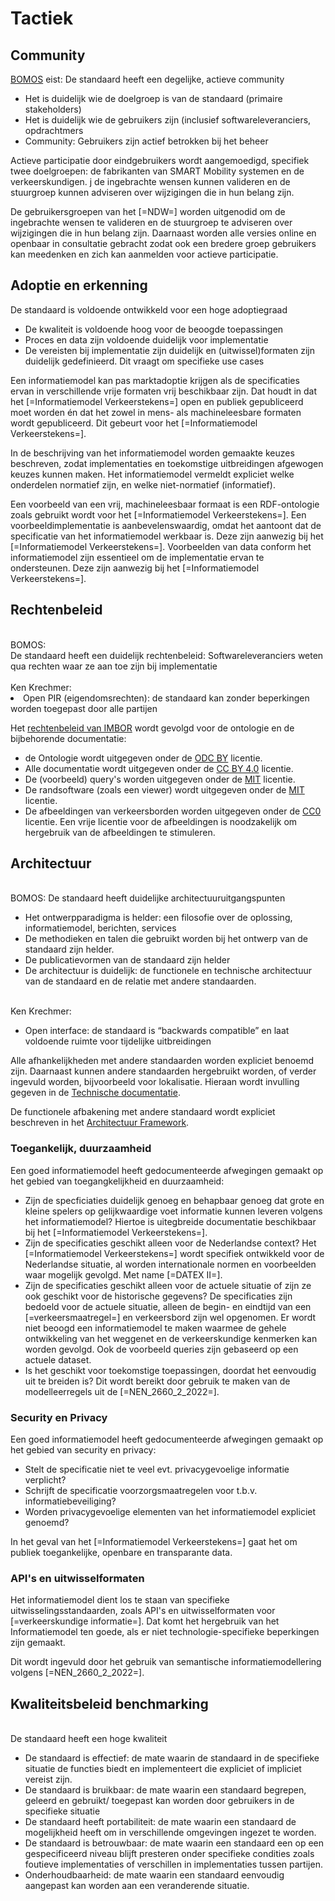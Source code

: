 # Tactiek

## Community

<aside class="note" title="BOMOS">
<a href="https://www.forumstandaardisatie.nl/sites/bfs/files/proceedings/FS22-10-04%204b%20BOMOS.pdf">BOMOS</a> eist: De standaard heeft een degelijke, actieve community
<ul><li> Het is duidelijk wie de doelgroep is van de standaard (primaire stakeholders) </li>
<li> Het is duidelijk wie de gebruikers zijn (inclusief softwareleveranciers, opdrachtmers</li>
  <li>Community: Gebruikers zijn actief betrokken bij het beheer</li></ul>
</aside>

Actieve participatie door eindgebruikers wordt aangemoedigd, specifiek twee doelgroepen:  de fabrikanten van SMART Mobility systemen en de verkeerskundigen. j de ingebrachte wensen kunnen valideren en de stuurgroep kunnen adviseren over wijzigingen die in hun belang zijn. 

De gebruikersgroepen van het [=NDW=] worden uitgenodid om de ingebrachte wensen te valideren en de stuurgroep te adviseren over wijzigingen die in hun belang zijn.
Daarnaast worden alle versies online en openbaar in consultatie gebracht zodat ook een bredere groep gebruikers kan meedenken en zich kan aanmelden voor actieve participatie. 


## Adoptie en erkenning

<aside class="note" title="BOMOS eisen">
De standaard is voldoende ontwikkeld voor een hoge adoptiegraad
<ul><li> De kwaliteit is voldoende hoog voor de beoogde toepassingen </li>
<li> Proces en data zijn voldoende duidelijk voor implementatie </li>
<li>De vereisten bij implementatie zijn duidelijk en (uitwissel)formaten zijn duidelijk gedefinieerd. Dit vraagt om specifieke use cases</li>
</ul>
</aside>

Een informatiemodel kan pas marktadoptie krijgen als de specificaties ervan in verschillende vrije formaten vrij beschikbaar zijn.
Dat houdt in dat het [=Informatiemodel Verkeerstekens=] open en publiek gepubliceerd moet worden én dat het zowel in mens- als machineleesbare formaten wordt gepubliceerd. Dit gebeurt voor het [=Informatiemodel Verkeerstekens=].

In de beschrijving van het informatiemodel worden gemaakte keuzes beschreven, zodat implementaties en toekomstige uitbreidingen afgewogen keuzes kunnen maken.
Het informatiemodel vermeldt expliciet welke onderdelen normatief zijn, en welke niet-normatief (informatief).

Een voorbeeld van een vrij, machineleesbaar formaat is een RDF-ontologie zoals gebruikt wordt voor het [=Informatiemodel Verkeerstekens=].
Een voorbeeldimplementatie is aanbevelenswaardig, omdat het aantoont dat de specificatie van het informatiemodel werkbaar is. Deze zijn aanwezig bij het [=Informatiemodel Verkeerstekens=].
Voorbeelden van data conform het informatiemodel zijn essentieel om de implementatie ervan te ondersteunen. Deze zijn aanwezig bij het [=Informatiemodel Verkeerstekens=].



## Rechtenbeleid

<aside class="note" title="Eisen">
<br>
BOMOS:<br>
De standaard heeft een duidelijk rechtenbeleid: Softwareleveranciers weten qua rechten waar ze aan toe zijn bij implementatie <br>
<br>
Ken Krechmer:<br>
<li>Open PIR (eigendomsrechten): de standaard kan zonder beperkingen worden toegepast  door alle partijen</li>
</aside>

Het [rechtenbeleid van IMBOR](https://docs.crow.nl/imbor/techdoc/#licenties) wordt gevolgd voor de ontologie en de bijbehorende documentatie:

* de Ontologie wordt uitgegeven onder de [ODC BY](https://opendatacommons.org/licenses/by/summary/) licentie.
* Alle documentatie wordt uitgegeven onder de [CC BY 4.0](https://creativecommons.org/licenses/by/4.0/deed.nl) licentie.
* De (voorbeeld) query's worden uitgegeven onder de [MIT](https://opensource.org/licenses/MIT) licentie.
* De randsoftware (zoals een viewer) wordt uitgegeven onder de [MIT](https://opensource.org/licenses/MIT) licentie.
* De afbeeldingen van verkeersborden worden uitgegeven onder de [CC0](https://creativecommons.org/publicdomain/zero/1.0/) licentie. Een vrije licentie voor de afbeeldingen is noodzakelijk om hergebruik van de afbeeldingen te stimuleren.



## Architectuur


<aside class="note" title="Eisen">
<br>
BOMOS: De standaard heeft duidelijke architectuuruitgangspunten
<ul><li> Het ontwerpparadigma is helder: een filosofie over de oplossing, informatiemodel, berichten, services </li>
<li> De methodieken en talen die gebruikt worden bij het ontwerp van de standaard zijn helder.  </li>
<li> De publicatievormen van de standaard zijn helder </li>
<li> De architectuur is duidelijk: de functionele en technische architectuur van de standaard en de relatie met andere standaarden. </li></ul>
<br>
Ken Krechmer:
<ul><li>Open interface: de standaard is “backwards compatible” en laat voldoende ruimte voor tijdelijke uitbreidingen</li></ul>
</aside>

Alle afhankelijkheden met andere standaarden worden expliciet benoemd zijn.  Daarnaast kunnen andere standaarden hergebruikt worden, of verder ingevuld worden, bijvoorbeeld voor lokalisatie. Hieraan wordt invulling gegeven in de [Technische documentatie](https://docs.crow.nl/verkeersborden/technicaldocs/).


De functionele afbakening met andere standaard wordt expliciet beschreven in het [Architectuur Framework](https://docs.crow.nl/verkeersborden/framework).

### Toegankelijk, duurzaamheid

Een goed informatiemodel heeft gedocumenteerde afwegingen gemaakt op het gebied van toegangkelijkheid en duurzaamheid:

* Zijn de specficiaties duidelijk genoeg en behapbaar genoeg dat grote en kleine spelers op gelijkwaardige voet informatie kunnen leveren volgens het informatiemodel? Hiertoe is uitegbreide documentatie beschikbaar bij het [=Informatiemodel Verkeerstekens=].
* Zijn de specificaties geschikt alleen voor de Nederlandse context? Het [=Informatiemodel Verkeerstekens=] wordt specifiek ontwikkeld voor de Nederlandse situatie, al worden internationale normen en voorbeelden waar mogelijk gevolgd. Met name [=DATEX II=].
* Zijn de specificaties geschikt alleen voor de actuele situatie of zijn ze ook geschikt voor de historische gegevens? De specificaties zijn bedoeld voor de actuele situatie, alleen de begin- en eindtijd van een [=verkeersmaatregel=] en verkeersbord zijn wel opgenomen. Er wordt niet beoogd een informatiemodel te maken waarmee de gehele ontwikkeling van het weggenet en de verkeerskundige kenmerken kan worden gevolgd. Ook de voorbeeld queries zijn gebaseerd op een actuele dataset.
* Is het geschikt voor toekomstige toepassingen, doordat het eenvoudig uit te breiden is? Dit wordt bereikt door gebruik te maken van de modelleerregels uit de [=NEN_2660_2_2022=].

### Security en Privacy

Een goed informatiemodel heeft gedocumenteerde afwegingen gemaakt op het gebied van security en privacy:

* Stelt de specificatie niet te veel evt. privacygevoelige informatie verplicht?
* Schrijft de specificatie voorzorgsmaatregelen voor t.b.v. informatiebeveiliging?
* Worden privacygevoelige elementen van het informatiemodel expliciet genoemd?

In het geval van het [=Informatiemodel Verkeerstekens=] gaat het om publiek toegankelijke, openbare en transparante data.

### API's en uitwisselformaten 

Het informatiemodel dient los te staan van specifieke uitwisselingsstandaarden, zoals API's en uitwisselformaten voor [=verkeerskundige informatie=].
Dat komt het hergebruik van het Informatiemodel ten goede, als er niet technologie-specifieke beperkingen zijn gemaakt.

Dit wordt ingevuld door het gebruik van semantische informatiemodellering volgens [=NEN_2660_2_2022=].

## Kwaliteitsbeleid benchmarking

<aside class="note" title="BOMOS">
<br>
De standaard heeft een hoge kwaliteit
<ul><li> De standaard is effectief: de mate waarin de standaard in de specifieke situatie de functies biedt en implementeert die expliciet of impliciet vereist zijn. </li>
<li> De standaard is bruikbaar: de mate waarin een standaard begrepen, geleerd en gebruikt/ toegepast kan worden door gebruikers in de specifieke situatie </li>
<li> De standaard heeft portabiliteit: de mate waarin een standaard de mogelijkheid heeft om in verschillende omgevingen ingezet te worden. </li>
<li>De standaard is betrouwbaar: de mate waarin een standaard een op een gespecificeerd niveau blijft presteren onder specifieke condities zoals foutieve implementaties of verschillen in implementaties tussen partijen.</li>
<li> Onderhoudbaarheid: de mate waarin een standaard eenvoudig aangepast kan worden aan een veranderende situatie. </li></ul>
</aside>



